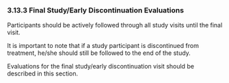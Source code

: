 ### 3.13.3 Final Study/Early Discontinuation Evaluations

Participants should be actively followed through all study visits until
the final visit.

It is important to note that if a study participant is discontinued from
treatment, he/she should still be followed to the end of the study.

Evaluations for the final study/early discontinuation visit should be
described in this section.

